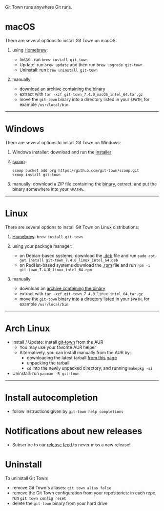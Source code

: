 Git Town runs anywhere Git runs.

# macOS

There are several options to install Git Town on macOS:

1. using [Homebrew](https://brew.sh):

   - Install: run `brew install git-town`
   - Update: run `brew update` and then run `brew upgrade git-town`
   - Uninstall: run `brew uninstall git-town`

2. manually:
   - download an
     [archive containing the binary](https://github.com/git-town/git-town/releases/download/v7.4.0/git-town_7.4.0_macOS_intel_64.tar.gz)
   - extract with `tar -xzf git-town_7.4.0_macOS_intel_64.tar.gz`
   - move the `git-town` binary into a directory listed in your `$PATH`, for
     example `/usr/local/bin`

---

# Windows

There are several options to install Git Town on Windows:

1. Windows installer: download and run the
   [installer](https://github.com/git-town/git-town/releases/download/v7.4.0/git-town_7.4.0_windows_intel_64.msi)

2. [scoop](https://scoop.sh):

   ```
   scoop bucket add org https://github.com/git-town/scoop.git
   scoop install git-town
   ```

3. manually: download a ZIP file containing the
   [binary](https://github.com/git-town/git-town/releases/download/v7.4.0/git-town_7.4.0_windows_intel_64.zip),
   extract, and put the binary somewhere into your `%PATH%`.

---

# Linux

There are several options to install Git Town on Linux distributions:

1. [Homebrew](https://brew.sh): `brew install git-town`

2. using your package manager:

   - on Debian-based systems, download the
     [.deb](https://github.com/git-town/git-town/releases/download/v7.4.0/git-town_7.4.0_linux_intel_64.deb)
     file and run `sudo apt-get install git-town_7.4.0_linux_intel_64.deb`
   - on RedHat-based systems download the
     [.rpm](https://github.com/git-town/git-town/releases/download/v7.4.0/git-town_7.4.0_linux_intel_64.rpm)
     file and run `rpm -i git-town_7.4.0_linux_intel_64.rpm`

3. manually
   - download an
     [archive containing the binary](https://github.com/git-town/git-town/releases/download/v7.4.0/git-town_7.4.0_linux_intel_64.tar.gz)
   - extract with `tar -xzf git-town_7.4.0_linux_intel_64.tar.gz`
   - move the `git-town` binary into a directory listed in your `$PATH`, for
     example `/usr/local/bin`

---

# Arch Linux

- Install / Update: install
  [git-town](https://aur.archlinux.org/packages/git-town/) from the AUR
  - You may use your favorite AUR helper
  - Alternatively, you can install manually from the AUR by:
    - downloading the latest tarball
      [from this page](https://aur.archlinux.org/packages/git-town/)
    - unpacking the tarball
    - `cd` into the newly unpacked directory, and running `makepkg -si`
- Uninstall: run `pacman -R git-town`

---

# Install autocompletion

- follow instructions given by `git-town help completions`

# Notifications about new releases

- Subscribe to our <a href="https://github.com/git-town/git-town/releases.atom">
  release feed <i class="ion-social-rss accent-color"></i></a> to never miss a
  new release!

# Uninstall

To uninstall Git Town:

- remove Git Town's aliases: `git town alias false`
- remove the Git Town configuration from your repositories: in each repo, run
  `git town config reset`
- delete the `git-town` binary from your hard drive
